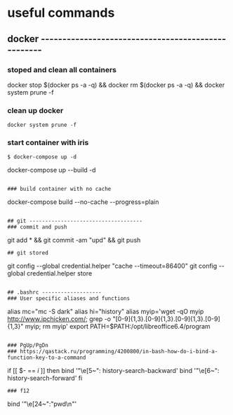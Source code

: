 # useful commands

## docker ---------------------------------------------------
### stoped and clean all containers
docker stop $(docker ps -a -q) &&  docker rm $(docker ps -a -q) && docker system prune -f

### clean up docker 
```
docker system prune -f
```

### start container with iris
```
$ docker-compose up -d
```
docker-compose up --build -d
```

### build container with no cache
```
docker-compose build --no-cache --progress=plain
```

## git ------------------------------------
### commit and push
```
git add * && git commit -am "upd" && git push
```
## git stored
```
git config --global credential.helper "cache --timeout=86400"
git config --global credential.helper store
```

## .bashrc -------------------
### User specific aliases and functions
```
alias mc="mc -S dark"
alias hi="history"
alias myip='wget -qO myip http://www.ipchicken.com/; grep -o "[0-9]\{1,3\}\.[0-9]\{1,3\}\.[0-9]\{1,3\}\.[0-9]\{1,3\}" myip;  rm myip'
export PATH=$PATH:/opt/libreoffice6.4/program
```

### PgUp/PgDn
### https://qastack.ru/programming/4200800/in-bash-how-do-i-bind-a-function-key-to-a-command
```
if [[ $- == *i* ]]
then
    bind '"\e[5~": history-search-backward'
    bind '"\e[6~": history-search-forward'
fi
```
### f12
```
bind '"\e[24~":"pwd\n"'
```